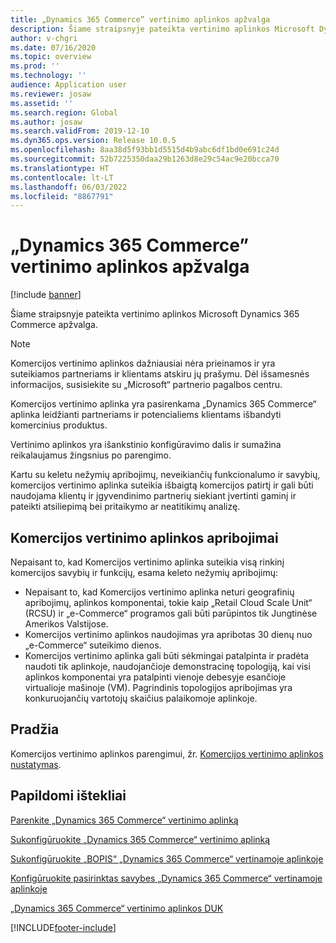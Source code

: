 ```yaml
---
title: „Dynamics 365 Commerce” vertinimo aplinkos apžvalga
description: Šiame straipsnyje pateikta vertinimo aplinkos Microsoft Dynamics 365 Commerce apžvalga.
author: v-chgri
ms.date: 07/16/2020
ms.topic: overview
ms.prod: ''
ms.technology: ''
audience: Application user
ms.reviewer: josaw
ms.assetid: ''
ms.search.region: Global
ms.author: josaw
ms.search.validFrom: 2019-12-10
ms.dyn365.ops.version: Release 10.0.5
ms.openlocfilehash: 8aa38d5f93bb1d5515d4b9abc6df1bd0e691c24d
ms.sourcegitcommit: 52b7225350daa29b1263d8e29c54ac9e20bcca70
ms.translationtype: HT
ms.contentlocale: lt-LT
ms.lasthandoff: 06/03/2022
ms.locfileid: "8867791"
---
```

# <a name="dynamics-365-commerce-evaluation-environment-overview"></a>„Dynamics 365 Commerce” vertinimo aplinkos apžvalga

[!include [banner](includes/banner.md)]

Šiame straipsnyje pateikta vertinimo aplinkos Microsoft Dynamics 365 Commerce apžvalga.

> [!NOTE]
> Komercijos vertinimo aplinkos dažniausiai nėra prieinamos ir yra suteikiamos partneriams ir klientams atskiru jų prašymu. Dėl išsamesnės informacijos, susisiekite su „Microsoft“ partnerio pagalbos centru.

Komercijos vertinimo aplinka yra pasirenkama „Dynamics 365 Commerce“ aplinka leidžianti partneriams ir potencialiems klientams išbandyti komercinius produktus.

Vertinimo aplinkos yra išankstinio konfigūravimo dalis ir sumažina reikalaujamus žingsnius po parengimo.

Kartu su keletu nežymių apribojimų, neveikiančių funkcionalumo ir savybių, komercijos vertinimo aplinka suteikia išbaigtą komercijos patirtį ir gali būti naudojama klientų ir įgyvendinimo partnerių siekiant įvertinti gaminį ir pateikti atsiliepimą bei pritaikymo ar neatitikimų analizę.

## <a name="limitations-of-the-commerce-evaluation-environment"></a>Komercijos vertinimo aplinkos apribojimai

Nepaisant to, kad Komercijos vertinimo aplinka suteikia visą rinkinį komercijos savybių ir funkcijų, esama keleto nežymių apribojimų:

- Nepaisant to, kad Komercijos vertinimo aplinka neturi geografinių apribojimų, aplinkos komponentai, tokie kaip „Retail Cloud Scale Unit“ (RCSU) ir „e-Commerce“ programos gali būti parūpintos tik Jungtinėse Amerikos Valstijose.
- Komercijos vertinimo aplinkos naudojimas yra apribotas 30 dienų nuo „e-Commerce“ suteikimo dienos.
- Komercijos vertinimo aplinka gali būti sėkmingai patalpinta ir pradėta naudoti tik aplinkoje, naudojančioje demonstracinę topologiją, kai visi aplinkos komponentai yra patalpinti vienoje debesyje esančioje virtualioje mašinoje (VM). Pagrindinis topologijos apribojimas yra konkuruojančių vartotojų skaičius palaikomoje aplinkoje.

## <a name="get-started"></a>Pradžia

Komercijos vertinimo aplinkos parengimui, žr. [Komercijos vertinimo aplinkos nustatymas](provisioning-guide.md).

## <a name="additional-resources"></a>Papildomi ištekliai

[Parenkite „Dynamics 365 Commerce“ vertinimo aplinką](provisioning-guide.md)

[Sukonfigūruokite „Dynamics 365 Commerce“ vertinimo aplinką](cpe-post-provisioning.md)

[Sukonfigūruokite „BOPIS“ „Dynamics 365 Commerce“ vertinamoje aplinkoje](cpe-bopis.md)

[Konfigūruokite pasirinktas savybes „Dynamics 365 Commerce“ vertinamoje aplinkoje](cpe-optional-features.md)

[„Dynamics 365 Commerce“ vertinimo aplinkos DUK](cpe-faq.md)


[!INCLUDE[footer-include](../includes/footer-banner.md)]
